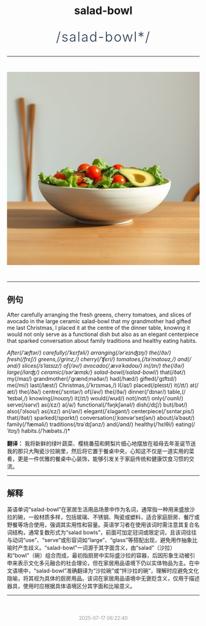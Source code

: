 <div align="center">

# salad-bowl

<div style="margin: 30px 0;">
<h1 style="font-size: 2.5em; font-weight: 300; letter-spacing: 2px; margin: 0; color: #2c3e50;">
/salad-bowl*/
</h1>
</div>

</div>

---

<div align="center" style="margin: 40px 0;">

![salad-bowl](images/salad-bowl.png)

</div>

---

## 例句

After carefully arranging the fresh greens, cherry tomatoes, and slices of avocado in the large ceramic salad-bowl that my grandmother had gifted me last Christmas, I placed it at the centre of the dinner table, knowing it would not only serve as a functional dish but also as an elegant centerpiece that sparked conversation about family traditions and healthy eating habits.

*After(/ˈæftər/) carefully(/ˈkɛrfəli/) arranging(/ərˈeɪnʤɪŋ/) the(/ðə/) fresh(/frɛʃ/) greens,(/grinz,/) cherry(/ˈʧɛri/) tomatoes,(/təˈmɑtoʊz,/) and(/ənd/) slices(/sˈlaɪsɪz/) of(/əv/) avocado(/ˌævəˈkɑdoʊ/) in(/ɪn/) the(/ðə/) large(/lɑrʤ/) ceramic(/sərˈæmɪk/) salad-bowl(/salad-bowl*/) that(/ðət/) my(/maɪ/) grandmother(/ˈgrændˌməðər/) had(/hæd/) gifted(/ˈgɪftɪd/) me(/mi/) last(/læst/) Christmas,(/ˈkrɪsməs,/) I(/aɪ/) placed(/pleɪst/) it(/ɪt/) at(/æt/) the(/ðə/) centre(/ˈsɛntər/) of(/əv/) the(/ðə/) dinner(/ˈdɪnər/) table,(/ˈteɪbəl,/) knowing(/noʊɪŋ/) it(/ɪt/) would(/wʊd/) not(/nɑt/) only(/ˈoʊnli/) serve(/sərv/) as(/ɛz/) a(/ə/) functional(/ˈfəŋkʃənəl/) dish(/dɪʃ/) but(/bət/) also(/ˈɔlsoʊ/) as(/ɛz/) an(/ən/) elegant(/ˈɛləgənt/) centerpiece(/ˈsɛntərˌpis/) that(/ðət/) sparked(/spɑrkt/) conversation(/ˌkɑnvərˈseɪʃən/) about(/əˈbaʊt/) family(/ˈfæməli/) traditions(/trəˈdɪʃənz/) and(/ənd/) healthy(/ˈhɛlθi/) eating(/ˈitɪŋ/) habits.(/ˈhæbəts./)*

**翻译：** 我将新鲜的绿叶蔬菜、樱桃番茄和鳄梨片细心地摆放在祖母去年圣诞节送我的那只大陶瓷沙拉碗里，然后将它置于餐桌中央，心知这不仅是一道实用的菜肴，更是一件优雅的餐桌中心装饰，能够引发关于家庭传统和健康饮食习惯的交流。

---

## 解释

英语单词“salad-bowl”在家居生活用品场景中作为名词，通常指一种用来盛放沙拉的碗，一般材质多样，包括玻璃、不锈钢、陶瓷或塑料，适合家庭厨房、餐厅或野餐等场合使用，强调其实用性和容量。英语学习者在使用该词时需注意其复合名词结构，通常复数形式为“salad bowls”，前面可加定冠词或限定词，且该词往往与动词“use”、“serve”或形容词如“large”、“glass”等搭配出现，避免用作抽象比喻时产生歧义。“salad-bowl”一词源于其字面含义，由“salad”（沙拉）和“bowl”（碗）组合而成，最初指厨房中实际盛沙拉的容器，后因形象生动被引申来表示文化多元融合的社会理论，但在家居用品语境下仍以实体物品为主。在中文语境中，“salad-bowl”准确翻译为“沙拉碗”或“拌沙拉的碗”，理解时应避免文化隐喻，将其视为具体的厨房用品。该词在家居用品语境中无褒贬含义，仅用于描述器具，使用时应根据具体语境区分其字面和比喻意义。


---

<div align="center" style="margin-top: 50px;">
<small style="color: #999; font-size: 0.9em;">2025-07-17 06:22:40</small>
</div>
